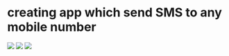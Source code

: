 #  creating app which send SMS to any mobile number
<img src="assets\screenshot\img1.png">
<img src="assets\screenshot\img2.png">
<img src="assets\screenshot\img3.png">


